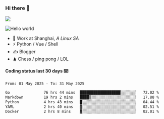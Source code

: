 ### Hi there 👋
![](https://komarev.com/ghpvc/?username=Xuhandsome)


<img src="https://github-readme-stats.vercel.app/api?username=XuHandsome&show_icons=true&theme=merko" alt="Hello world">

<br/>

- 🍻  Work at Shanghai, _A Linux SA_
- ⚡  Python / Vue / Shell
- ✍️  Blogger
- ♟  Chess / ping pong / LOL

#### Coding status last 30 days ⌨️

<!--START_SECTION:waka-->

```txt
From: 01 May 2025 - To: 31 May 2025

Go               76 hrs 44 mins  ██████████████████░░░░░░░   72.02 %
Markdown         19 hrs 2 mins   ████▒░░░░░░░░░░░░░░░░░░░░   17.88 %
Python           4 hrs 43 mins   █░░░░░░░░░░░░░░░░░░░░░░░░   04.44 %
YAML             2 hrs 40 mins   ▓░░░░░░░░░░░░░░░░░░░░░░░░   02.51 %
Docker           2 hrs 8 mins    ▓░░░░░░░░░░░░░░░░░░░░░░░░   02.01 %
```

<!--END_SECTION:waka-->
